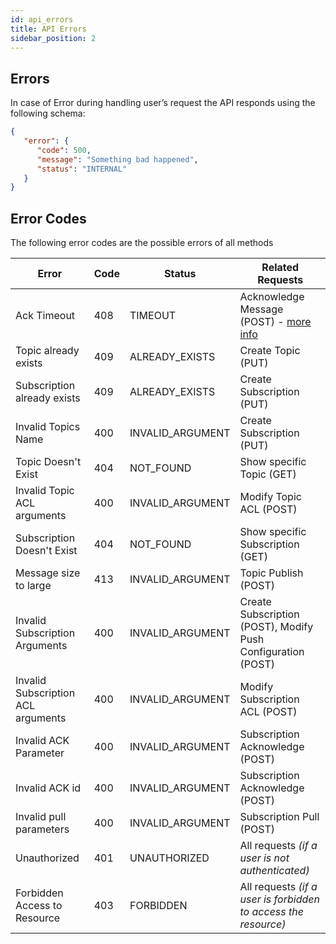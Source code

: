```yaml
---
id: api_errors
title: API Errors
sidebar_position: 2
---
```



## Errors

In case of Error during handling user’s request the API responds using the following schema:

```json
{
   "error": {
      "code": 500,
      "message": "Something bad happened",
      "status": "INTERNAL"
   }
}
```
## Error Codes

The following error codes are the possible errors of all methods

Error | Code | Status | Related Requests
------|------|----------|------------------
Ack Timeout | 408 | TIMEOUT | Acknowledge Message (POST) - [more info](/concepts/overview.md#message-acknowledgement-deadline)
Topic already exists | 409 | ALREADY_EXISTS | Create Topic (PUT)  
Subscription already exists | 409 | ALREADY_EXISTS | Create Subscription (PUT)
Invalid Topics Name | 400 | INVALID_ARGUMENT | Create Subscription (PUT)
Topic Doesn't Exist | 404 | NOT_FOUND | Show specific Topic  (GET)
Invalid Topic ACL arguments | 400 | INVALID_ARGUMENT | Modify Topic ACL (POST)
Subscription Doesn't Exist | 404 | NOT_FOUND | Show specific Subscription  (GET)
Message size to large | 413 | INVALID_ARGUMENT | Topic Publish (POST)
Invalid Subscription Arguments | 400 | INVALID_ARGUMENT | Create Subscription (POST), Modify Push Configuration (POST)
Invalid Subscription ACL arguments | 400 | INVALID_ARGUMENT | Modify Subscription ACL (POST)
Invalid ACK Parameter | 400 | INVALID_ARGUMENT | Subscription Acknowledge (POST)
Invalid ACK id | 400 | INVALID_ARGUMENT | Subscription Acknowledge (POST)
Invalid pull parameters | 400 | INVALID_ARGUMENT | Subscription Pull (POST)
Unauthorized | 401 | UNAUTHORIZED | All requests _(if a user is not authenticated)_
Forbidden Access to Resource  | 403 | FORBIDDEN | All requests _(if a user is forbidden to access the resource)_
